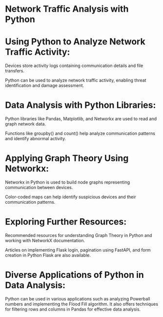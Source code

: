 
# Network Traffic Analysis with Python

# Using Python to Analyze Network Traffic Activity:

Devices store activity logs containing communication details and file transfers.

Python can be used to analyze network traffic activity, enabling threat identification and damage assessment.

# Data Analysis with Python Libraries:

Python libraries like Pandas, Matplotlib, and Networkx are used to read and graph network data.

Functions like groupby() and count() help analyze communication patterns and identify abnormal activity.

# Applying Graph Theory Using Networkx:

Networkx in Python is used to build node graphs representing communication between devices.

Color-coded maps can help identify suspicious devices and their communication patterns.

# Exploring Further Resources:

Recommended resources for understanding Graph Theory in Python and working with NetworkX documentation.

Articles on implementing Flask login, pagination using FastAPI, and form creation in Python Flask are also available.

# Diverse Applications of Python in Data Analysis:

Python can be used in various applications such as analyzing Powerball numbers and implementing the Flood Fill algorithm.
It also offers techniques for filtering rows and columns in Pandas for effective data analysis.

